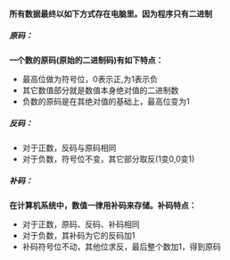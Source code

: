 

#### 所有数据最终以如下方式存在电脑里。因为程序只有二进制

##### 原码：

**⼀个数的原码(原始的⼆进制码)有如下特点：**

+ 最⾼位做为符号位，0表示正,为1表示负
+ 其它数值部分就是数值本身绝对值的⼆进制数
+ 负数的原码是在其绝对值的基础上，最⾼位变为1

##### 反码：

+ 对于正数，反码与原码相同
+ 对于负数，符号位不变，其它部分取反(1变0,0变1)

##### 补码：

**在计算机系统中，数值⼀律⽤补码来存储。补码特点：**

+ 对于正数，原码、反码、补码相同
+ 对于负数，其补码为它的反码加1
+ 补码符号位不动，其他位求反，最后整个数加1，得到原码















 	